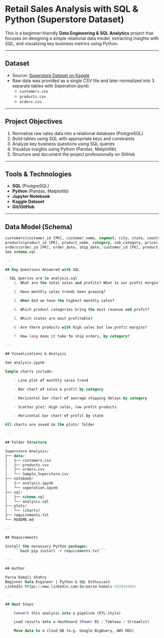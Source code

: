 # Retail Sales Analysis with SQL & Python (Superstore Dataset)

This is a beginner-friendly **Data Engineering & SQL Analytics** project that focuses on designing a simple relational data model, extracting insights with SQL, and visualizing key business metrics using Python.

---

## Dataset

- Source: [Superstore Dataset on Kaggle](https://www.kaggle.com/datasets/vivek468/superstore-dataset-final)
- Raw data was provided as a single CSV file and later normalized into 3 separate tables with Seperation.ipynb:
  - `customers.csv`
  - `products.csv`
  - `orders.csv`

---

## Project Objectives

1. Normalize raw sales data into a relational database (PostgreSQL)
2. Build tables using SQL with appropriate keys and constraints
3. Analyze key business questions using SQL queries
4. Visualize insights using Python (Pandas, Matplotlib)
5. Structure and document the project professionally on GitHub

---

## Tools & Technologies

- **SQL** (PostgreSQL)
- **Python** (Pandas, Matplotlib)
- **Jupyter Notebook**
- **Kaggle Dataset**
- **Git/GitHub**

---

## Data Model (Schema)

```sql
customers(customer_id [PK], customer_name, segment, city, state, country)
products(product_id [PK], product_name, category, sub_category, price)
orders(order_id [PK], order_date, ship_date, customer_id [FK], product_id [FK], quantity, sales, profit)
See schema.sql

---

## Key Questions Answered with SQL

- SQL queries are in analysis.sql
    1. What are the total sales and profits? What is our profit margin?

    2. Have monthly sales trends been growing?

    3. When did we have the highest monthly sales?

    4. Which product categories bring the most revenue and profit?

    5. Which states are most profitable?

    6. Are there products with high sales but low profit margins?

    7. How long does it take to ship orders, by category?

---

## Visualizations & Analysis

See analysis.ipynb

Sample charts include:

    - Line plot of monthly sales trend

    - Bar chart of sales & profit by category

    - Horizontal bar chart of average shipping delays by category

    - Scatter plot: High sales, low profit products

    - Horizontal bar chart of profit by state

All charts are saved in the plots/ folder

---

## Folder Structure

Superstore-Analysis/
├── data/
│   ├── customers.csv
│   ├── products.csv
│   ├── orders.csv
|   └── Sample_Superstore.csv
├── notebook/
│   ├── analysis.ipynb
│   └── seperation.ipynb
├── sql/
│   ├── schema.sql
│   └── analysis.sql
├── plots/
│   └── (charts)
├── requirements.txt
└── README.md

---

## Requirements

Install the necessary Python packages:
    ```bash pip install -r requirements.txt```

---

## Author

Parsa Kamali Shahry
Beginner Data Engineer | Python & SQL Enthusiast
LinkedIn https://www.linkedin.com/in/parsa-kamali-243934305/

---

## Next Steps

    Convert this analysis into a pipeline (ETL-style)

    Load results into a dashboard (Power BI / Tableau / Streamlit)

    Move data to a cloud DB (e.g. Google BigQuery, AWS RDS)